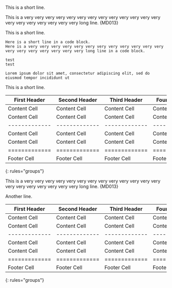 This is a short line.

This is a very very very very very very very very very very very very very very very very very very very very long line. {MD013}

This is a short line.

```text
Here is a short line in a code block.
Here is a very very very very very very very very very very very very very very very very very very very long line in a code block.
```

```text
test
test

Lorem ipsum dolor sit amet, consectetur adipiscing elit, sed do eiusmod tempor incididunt ut
```

This is a short line.

| First Header  | Second Header | Third Header  | Fourth Header | Fifth Header  | Sixth  Header |
| ------------- | ------------- | ------------- | ------------- | ------------- | ------------- |
| Content Cell  | Content Cell  | Content Cell  | Content Cell  | Content Cell  | Content Cell  |
| Content Cell  | Content Cell  | Content Cell  | Content Cell  | Content Cell  | Content Cell  |
| ------------- | ------------- | ------------- | ------------- | ------------- | ------------- |
| Content Cell  | Content Cell  | Content Cell  | Content Cell  | Content Cell  | Content Cell  |
| Content Cell  | Content Cell  | Content Cell  | Content Cell  | Content Cell  | Content Cell  |
| ============= | ============= | ============= | ============= | ============= | ============= |
| Footer Cell   | Footer Cell   | Footer Cell   | Footer Cell   | Footer Cell   | Footer Cell   |
{: rules="groups"}

This is a very very very very very very very very very very very very very very very very very very very very long line. {MD013}

Another line.

| First Header  | Second Header | Third Header  | Fourth Header | Fifth Header  | Sixth  Header |
| ------------- | ------------- | ------------- | ------------- | ------------- | ------------- |
| Content Cell  | Content Cell  | Content Cell  | Content Cell  | Content Cell  | Content Cell  |
| Content Cell  | Content Cell  | Content Cell  | Content Cell  | Content Cell  | Content Cell  |
| ------------- | ------------- | ------------- | ------------- | ------------- | ------------- |
| Content Cell  | Content Cell  | Content Cell  | Content Cell  | Content Cell  | Content Cell  |
| Content Cell  | Content Cell  | Content Cell  | Content Cell  | Content Cell  | Content Cell  |
| ============= | ============= | ============= | ============= | ============= | ============= |
| Footer Cell   | Footer Cell   | Footer Cell   | Footer Cell   | Footer Cell   | Footer Cell   |
{: rules="groups"}

